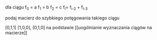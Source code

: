 dla ciągu
f<sub>0</sub> = a
f<sub>1</sub> = b
f<sub>2</sub> = c
f<sub>i</sub>= f<sub>i-2</sub> + f<sub>i-3</sub>

podaj macierz do szybkiego potęgowania takiego ciągu

\[0,1,1]
\[1,0,0],
\[0,1,0]
na podstawie
[[uogólnianie wyznaczania ciągów na macierze]]